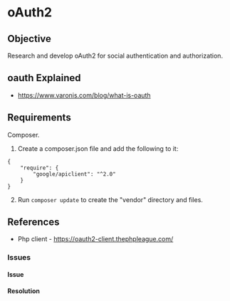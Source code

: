 # oAuth2

## Objective
Research and develop oAuth2 for social authentication and authorization. 

## oauth Explained
- https://www.varonis.com/blog/what-is-oauth

## Requirements
Composer.
1. Create a composer.json file and add the following to it:
```
{
    "require": {
        "google/apiclient": "^2.0"
    }
}
```
2. Run `composer update` to create the "vendor" directory and files.

## References
- Php client - https://oauth2-client.thephpleague.com/

### Issues
#### Issue

#### Resolution 